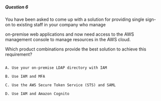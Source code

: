 ##### Question 6

You have been asked to come up with a solution for providing single sign-on to
existing staff in your company who manage

on-premise web applications and now need access to the AWS management console to
manage resources in the AWS cloud.

Which product combinations provide the best solution to achieve this
requirement?

```

A. Use your on-premise LDAP directory with IAM

B. Use IAM and MFA

C. Use the AWS Secure Token Service (STS) and SAML

D. Use IAM and Amazon Cognito

```

